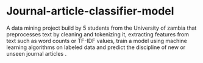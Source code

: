 # Journal-article-classifier-model
A data mining project build by 5 students from the University of zambia that preprocesses text by cleaning and tokenizing it, extracting features  from text such as word counts or TF-IDF values, train a model using machine learning algorithms on labeled data and predict the discipline of new or unseen journal articles .
